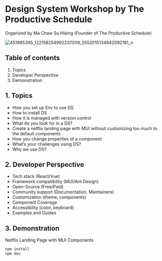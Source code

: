 # Design System Workshop by The Productive Schedule

Organized by Ma Chaw Su Hlaing (Founder of The Productive Schedule)

![451985395_122158254992237009_2552015134942092181_n](https://github.com/user-attachments/assets/aa347c4c-6abf-4268-8c7d-8f6341935c3d)


## Table of contents

1. Topics
2. Developer Perspective
3. Demonstration

## 1. Topics

- How you set up Env to use DS
- How to install DS
- How it is managed with version control
- What do you look for in a DS?
- Create a netflix landing page with MUI without customizing too much to the default components
- How you change properties of a component
- What’s your challenges using DS?
- Why we use DS?

## 2. Developer Perspective

- Tech stack (React/Vue)
- Framework compatibility (MUI/Ant Design)
- Open-Source (Free/Paid)
- Community support (Documentation, Maintainers)
- Customization (theme, components)
- Component Coverage
- Accessibility (color, keyboard)
- Examples and Guides

## 3. Demonstration

Netflix Landing Page with MUI Components

```bash
npm install
npm dev
```

